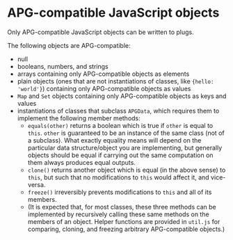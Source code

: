 # APG-compatible JavaScript objects

Only APG-compatible JavaScript objects can be written to plugs.

The following objects are APG-compatible:

- null
- booleans, numbers, and strings
- arrays containing only APG-compatible objects as elements
- plain objects (ones that are not instantiations of classes, like `{hello: 'world'}`) containing only APG-compatible objects as values
- `Map` and `Set` objects containing only APG-compatible objects as keys and values
- instantiations of classes that subclass `APGData`, which requires them to implement the following member methods:
	- `equals(other)` returns a boolean which is true if `other` is equal to `this`. `other` is guaranteed to be an instance of the same class (not of a subclass). What exactly equality means will depend on the particular data structure/object you are implementing, but generally objects should be equal if carrying out the same computation on them always produces equal outputs.
	- `clone()` returns another object which is equal (in the above sense) to `this`, but such that no modifications to `this` would affect it, and vice-versa.
	- `freeze()` irreversibly prevents modifications to `this` and all of its members.
	- (It is expected that, for most classes, these three methods can be implemented by recursively calling these same methods on the members of an object. Helper functions are provided in `util.js` for comparing, cloning, and freezing arbitrary APG-compatible objects.)

